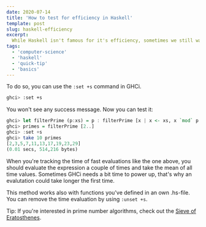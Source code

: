 ```yaml
---
date: 2020-07-14
title: 'How to test for efficiency in Haskell'
template: post
slug: haskell-efficiency
excerpt:
  While Haskell isn't famous for it's efficiency, sometimes we still want to measure how long the evaluation of an expression takes. This is a quick article on how to do so.
tags:
  - 'computer-science'
  - 'haskell'
  - 'quick-tip'
  - 'basics'
---
```


To do so, you can use the `:set +s` command in GHCi.

```bash
ghci> :set +s
```

You won't see any success message. Now you can test it:

```haskell
ghci> let filterPrime (p:xs) = p : filterPrime [x | x <- xs, x `mod` p /= 0]
ghci> primes = filterPrime [2..]
ghci> :set +s
ghci> take 10 primes
[2,3,5,7,11,13,17,19,23,29]
(0.01 secs, 514,216 bytes)
```

When you're tracking the time of fast evaluations like the one above, you should evaluate the expression a couple of times and take the mean of all time values. Sometimes GHCi needs a bit time to power up, that's why an evalutation could take longer the first time.

This method works also with functions you've defined in an own .hs-file. You can remove the time evaluation by using `:unset +s`.

Tip: If you're interested in prime number algorithms, check out the [Sieve of Eratosthenes](https://en.wikipedia.org/wiki/Sieve_of_Eratosthenes).
